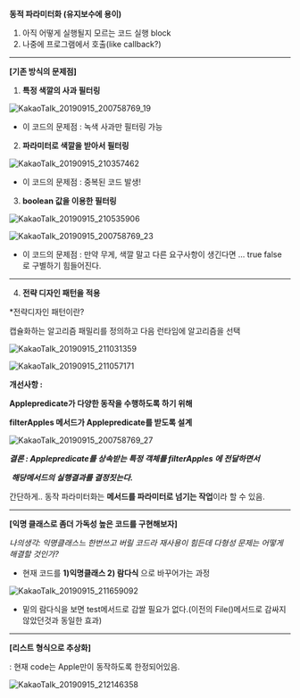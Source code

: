 **동적 파라미터화 (유지보수에 용이)**

1. 아직 어떻게 실행될지 모르는 코드 실행 block
2. 나중에 프로그램에서 호출(like callback?)

------

**[기존 방식의 문제점]**

1. **특정 색깔의 사과 필터링**

![KakaoTalk_20190915_200758769_19](https://user-images.githubusercontent.com/33277588/64921251-f04f4200-d7fb-11e9-9987-1efb3789daf0.jpg)

* 이 코드의 문제점 : 녹색 사과만 필터링 가능



2. **파라미터로 색깔을 받아서 필터링**

![KakaoTalk_20190915_210357462](https://user-images.githubusercontent.com/33277588/64921289-65227c00-d7fc-11e9-80ed-da9f35d9b5d2.jpg)

* 이 코드의 문제점 : 중복된 코드 발생!



3. **boolean 값을 이용한 필터링**

![KakaoTalk_20190915_210535906](https://user-images.githubusercontent.com/33277588/64921310-bdf21480-d7fc-11e9-98d6-db85dcf7a298.jpg)

![KakaoTalk_20190915_200758769_23](https://user-images.githubusercontent.com/33277588/64921313-d2361180-d7fc-11e9-97ef-d375b72af39b.jpg)

* 이 코드의 문제점 : 만약 무게, 색깔 말고 다른 요구사항이 생긴다면 ... true false 로 구별하기 힘들어진다.

------

4. **전략 디자인 패턴을 적용**

*전략디자인 패턴이란?

캡슐화하는 알고리즘 패밀리를 정의하고 다음 런타임에 알고리즘을 선택


![KakaoTalk_20190915_211031359](https://user-images.githubusercontent.com/33277588/64921364-6607dd80-d7fd-11e9-938b-59dc0339aae4.jpg)

![KakaoTalk_20190915_211057171](https://user-images.githubusercontent.com/33277588/64921363-6607dd80-d7fd-11e9-8eab-f1a19ab97eb9.jpg)

**개선사항 :**

**Applepredicate가 다양한 동작을 수행하도록 하기 위해**

**filterApples 메서드가 Applepredicate를 받도록 설계**



![KakaoTalk_20190915_200758769_27](https://user-images.githubusercontent.com/33277588/64921384-98193f80-d7fd-11e9-9b7e-00cc74139185.jpg)



***결론 : Applepredicate를 상속받는 특정 객체를 filterApples 에 전달하면서***

​			***해당메서드의 실행결과를 결정짓는다.***

간단하게.. 동작 파라미터화는 **메서드를 파라미터로 넘기는 작업**이라 할 수 있음.

------

**[익명 클래스로 좀더 가독성 높은 코드를 구현해보자]**

*나의생각: 익명클래스느 한번쓰고 버릴 코드라 재사용이 힘든데 다형성 문제는 어떻게 해결할 것인가?*



* 현재 코드를 **1)익명클래스 2) 람다식** 으로 바꾸어가는 과정

![KakaoTalk_20190915_211659092](https://user-images.githubusercontent.com/33277588/64921442-32798300-d7fe-11e9-86a0-6a19c11b2642.jpg)



* 밑의 람다식을 보면 test메서드로 감쌀 필요가 없다.(이전의 File()메서드로 감싸지 않았던것과 동일한 효과)

------

**[리스트 형식으로 추상화]**

: 현재 code는 Apple만이 동작하도록 한정되어있음.



![KakaoTalk_20190915_212146358](https://user-images.githubusercontent.com/33277588/64921495-debb6980-d7fe-11e9-8489-98f7143cf2d4.jpg)